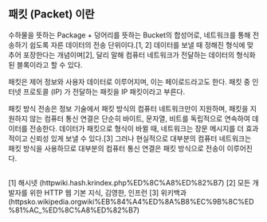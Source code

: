## 패킷 (Packet) 이란

수하물을 뜻하는 Package + 덩어리를 뜻하는 Bucket의 합성어로, 네트워크를 통해 전송하기 쉽도록 자른 데이터의 전송 단위이다.[1, 2]
데이터를 보낼 때 정해진 형식에 맞추어 포장한다는 개념이며[2], 달리 말해 컴퓨터 네트워크가 전달하는 데이터의 형식화된 블록이라고 할 수 있다. 

패킷은 제어 정보와 사용자 데이터로 이루어지며, 이는 페이로드라고도 한다. 패킷 중 인터넷 프로토콜 (IP) 가 전달하는 패킷을 IP 패킷이라고 부른다.

패킷 방식 전송은 정보 기술에서 패킷 방식의 컴퓨터 네트워크만이 지원하며, 패킷을 지원하지 않는 컴퓨터 통신 연결은 단순히 바이트, 문자열, 비트를 독립적으로 연속하여 데이터를 전송한다. 데이터가 패킷으로 형식이 바뀔 때, 네트워크는 장문 메시지를 더 효과적이고 신뢰성 있게 보낼 수 있다.[3] 그러나 현실적으로 대부분의 컴퓨터 네트워크는 패킷 방식을 사용하므로 대부분의 컴퓨터 통신 연결은 패킷 방식으로 전송이 이루어진다.

##
[1] 해시넷 (httpwiki.hash.krindex.php%ED%8C%A8%ED%82%B7)
[2] 모든 개발자를 위한 HTTP 웹 기본 지식, 김영한, 인프런
[3] 위키백과 (httpsko.wikipedia.orgwiki%EB%84%A4%ED%8A%B8%EC%9B%8C%ED%81%AC_%ED%8C%A8%ED%82%B7)
